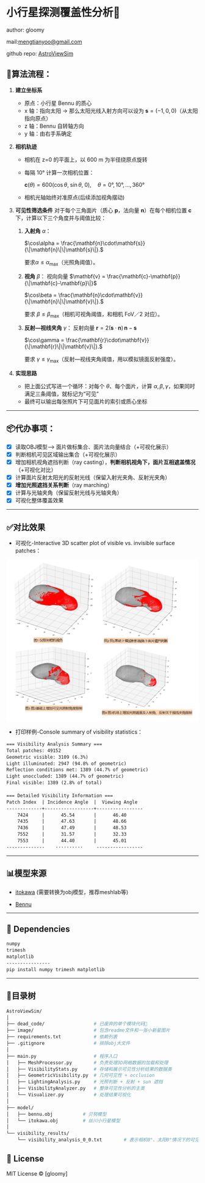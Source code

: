 # 小行星探测覆盖性分析🔭

author: gloomy

mail:mengtianyoo@gmail.com

github repo: [AstroViewSim](https://github.com/mengtianyoo/AstroViewSim)

## 🧠算法流程：

1. **建立坐标系**

   - 原点：小行星 Bennu 的质心
   - x 轴：指向太阳 → 那么太阳光线入射方向可以设为 $\mathbf{s} = (-1, 0, 0)$（从太阳指向原点）
   - z 轴：Bennu 自转轴方向
   - y 轴：由右手系确定
2. **相机轨迹**

   - 相机在 z=0 的平面上，以 600 m 为半径绕原点旋转
   - 每隔 10° 计算一次相机位置：

     $\mathbf{c}(\theta) = 600 \bigl(\cos\theta,\;\sin\theta,\;0\bigr),\quad \theta=0°,10°,\dots,360°$
   - 相机光轴始终对准原点(后续添加视角摆动)
3. **可见性筛选条件**
   对于每个三角面片（质心 $\mathbf{p}$，法向量 $\mathbf{n}$）在每个相机位置 $\mathbf{c}$ 下，计算以下三个角度并与阈值比较：

   1. **入射角** $\alpha$：

      $\cos\alpha = \frac{\mathbf{n}\cdot\mathbf{s}}{\|\mathbf{n}\|\|\mathbf{s}\|}.$

      要求$⁡\alpha \le \alpha_{\max}$（光照角阈值）。
   2. **视角** $\beta$：
      视向向量 $\mathbf{v} = \frac{\mathbf{c}-\mathbf{p}}{\|\mathbf{c}-\mathbf{p}\|}$

      $\cos\beta = \frac{\mathbf{n}\cdot\mathbf{v}}{\|\mathbf{n}\|\|\mathbf{v}\|}.$

      要求 $\beta \le \beta_{\max}$（相机可视角阈值，和相机 FoV／2 对应）。
   3. **反射—视线夹角** $\gamma$：
      反射向量 $\mathbf{r} = 2(\mathbf{s}\cdot\mathbf{n})\,\mathbf{n} - \mathbf{s}$

      $\cos\gamma = \frac{\mathbf{r}\cdot\mathbf{v}}{\|\mathbf{r}\|\|\mathbf{v}\|}.$

      要求 $⁡\gamma \le \gamma_{\max}$（反射—视线夹角阈值，用以模拟镜面反射强度）。
4. **实现思路**

   - 把上面公式写进一个循环：对每个 $\theta$、每个面片，计算 $\alpha,\beta,\gamma$，如果同时满足三条阈值，就标记为“可见”
   - 最终可以输出每张照片下可见面片的索引或质心坐标

---

## 📦代办事项：

- [X] 读取OBJ模型--> 面片做标集合、面片法向量结合（+可视化展示）
- [X] 判断相机可见区域输出集合（+可视化展示）
- [X] 增加相机视角遮挡判断（ray casting），**判断相机视角下，面片互相遮盖情况**（+可视化对比）
- [X] 计算面片反射太阳光的反射光线（保留入射光夹角、反射光夹角）
- [X] **增加光照遮挡关系判断**（ray marching）
- [X] 计算与光轴夹角（保留反射光线与光轴夹角）
- [X] 可视化整体覆盖效果

---

## ✅对比效果

- 可视化-Interactive 3D scatter plot of visible vs. invisible surface patches：

![1747984987316](image/README/1747984987316.png)

- 打印样例-Console summary of visibility statistics：

```txt
=== Visibility Analysis Summary ===
Total patches: 49152
Geometric visible: 3109 (6.3%)
Light illuminated: 2947 (94.8% of geometric)
Reflection conditions met: 1389 (44.7% of geometric)
Light unoccluded: 1389 (44.7% of geometric)
Final visible: 1389 (2.8% of total)

=== Detailed Visibility Information ===
Patch Index  | Incidence Angle  |  Viewing Angle  
-------------+------------------+-----------------
    7424     |      45.54       |      46.40  
    7435     |      47.63       |      48.66  
    7436     |      47.49       |      48.53  
    7552     |      31.57       |      32.33  
    7553     |      44.40       |      45.01   
--------------    ··········     -----------------
```

----

## 📊模型来源

- [itokawa](https://data.darts.isas.jaxa.jp/pub/hayabusa/shape/gaskell/) (需要转换为obj模型，推荐meshlab等)

- [Bennu](https://svs.gsfc.nasa.gov/vis/a000000/a005000/a005069/bennu_OLA_v21_PTM_very-high.obj) 

----

## 📁 Dependencies

```bash
numpy
trimesh
matplotlib
----------------
pip install numpy trimesh matplotlib
```

----

## 🎄目录树

```bash
AstroViewSim/
│
├── dead_code/                  # 已废弃的单个模块代码💩
├── image/                      # 包含readme文件和一张小新星图片
├── requirements.txt            # 依赖列表
├── .gitignore                  # 排除obj大文件
│
├── main.py                     # 程序入口
│   ├── MeshProcessor.py        # 负责处理3D网格数据的加载和处理
│   ├── VisibilityStats.py      # 存储和展示可见性分析结果的数据类
│   ├── GeometricVisibility.py  # 几何可见性 + occlusion
│   ├── LightingAnalysis.py     # 光照判断 + 反射 + sun 遮挡
│   ├── VisibilityAnalyzer.py   # 整体可见性分析的主类
│   └── Visualizer.py           # 处理结果可视化
│
├── model/
│   ├── bennu.obj           # 贝努模型
│   └── itokawa.obj         # 丝川小行星模型
│
└── visibility_results/
    └── visibility_analysis_0_0.txt        # 表示相机0°、太阳0°情况下的可见数据

```

## 📄 License

MIT License © [gloomy]

